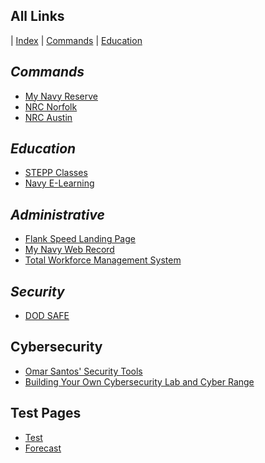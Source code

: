 ## All Links

<link rel="stylesheet" href="dark-theme.css">

| [Index](./index.md) | [Commands](./commands.md) | [Education](./education.md) 


## _Commands_

- [My Navy Reserve](https://www.mynrh.navy.mil/)
- [NRC Norfolk](https://private.navyreserve.navy.mil/RCC/NRMA_NFK/NORFOLK/)
- [NRC Austin](https://private.navyreserve.navy.mil/RCC/NRSE_FW/AUSTIN/Pages/NRH_Default.aspx) 

## _Education_

- [STEPP Classes](https://www.cdse.edu/)
- [Navy E-Learning](http://learning.nel.navy.mil/ELIAASv2p/) 

## _Administrative_

- [Flank Speed Landing Page](https://portal.apps.mil/)
- [My Navy Web Record ](https://www.mnp.navy.mil/group/my-record)
- [Total Workforce Management System](https://twms.dc3n.navy.mil/selfservice)

## _Security_

- [DOD SAFE](https://safe.apps.mil/)

## Cybersecurity
- [Omar Santos' Security Tools](https://github.com/The-Art-of-Hacking/h4cker)
- [Building Your Own Cybersecurity Lab and Cyber Range](https://github.com/The-Art-of-Hacking/h4cker/tree/master/build_your_own_lab)

## Test Pages
- [Test](./test.md)
- [Forecast](./forecast.md)
